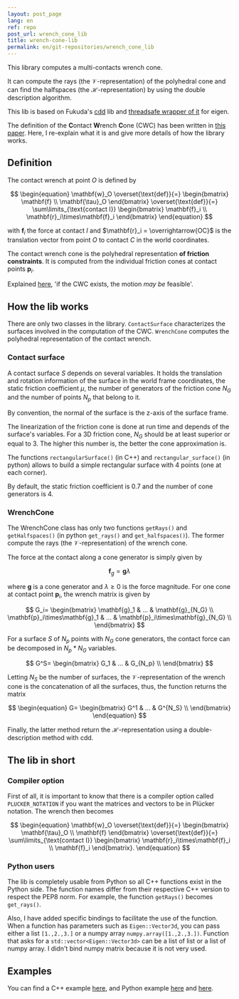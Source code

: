 ```yaml
---
layout: post_page
lang: en
ref: repo
post_url: wrench_cone_lib
title: wrench-cone-lib
permalink: en/git-repositories/wrench_cone_lib
---
```


This library computes a multi-contacts wrench cone.

It can compute the rays (the $\mathcal{V}$-representation) of the polyhedral cone and can find the halfspaces (the $\mathcal{H}$-representation) by using the double description algorithm.

This lib is based on Fukuda's [cdd](https://www.inf.ethz.ch/personal/fukudak/cdd_home/) lib and [threadsafe wrapper of it](https://github.com/vsamy/eigen-cdd) for eigen.
<!--more-->

The definition of the **C**ontact **W**rench **C**one (CWC) has been written in [this paper](https://scaron.info/papers/journal/caron-tro-2016.pdf). Here, I re-explain what it is and give more details of how the library works.

## Definition
The contact wrench at point $O$ is defined by

$$
\begin{equation}
    \mathbf{w}_O \overset{\text{def}}{=} 
    \begin{bmatrix}
        \mathbf{f} \\
        \mathbf{\tau}_O
    \end{bmatrix}
    \overset{\text{def}}{=} 
    \sum\limits_{\text{contact I}}
    \begin{bmatrix}
        \mathbf{f}_i \\
        \mathbf{r}_i\times\mathbf{f}_i
    \end{bmatrix}
\end{equation}
$$

with $\mathbf{f}_i$ the force at contact $I$ and $\mathbf{r}_i = \overrightarrow{OC}$ is the translation vector from point $O$ to contact $C$ in the world coordinates.

The contact wrench cone is the polyhedral representation **of friction constraints**. It is computed from the individual friction cones at contact points $\mathbf{p}_i$.

Explained [here](https://scaron.info/teaching/contact-stability.html), 'if the CWC exists, the motion *may be* feasible'.

## How the lib works
There are only two classes in the library. `ContactSurface` characterizes the surfaces involved in the computation of the CWC. `WrenchCone` computes the polyhedral representation of the contact wrench.

### Contact surface
A contact surface $S$ depends on several variables.
It holds the translation and rotation information of the surface in the world frame coordinates, the static friction coefficient $\mu$, the number of generators of the friction cone $N_G$ and the number of points $N_p$ that belong to it.

By convention, the normal of the surface is the z-axis of the surface frame.

The linearization of the friction cone is done at run time and depends of the surface's variables. For a 3D friction cone, $N_G$ should be at least superior or equal to 3. The higher this number is, the better the cone approximation is.

The functions `rectangularSurface()` (in C++) and `rectangular_surface()` (in python) allows to build a simple rectangular surface with 4 points (one at each corner).

By default, the static friction coefficient is 0.7 and the number of cone generators is 4.

### WrenchCone
The WrenchCone class has only two functions `getRays()` and `getHalfspaces()` (in python `get_rays()` and `get_halfspaces()`).
The former compute the rays (the $\mathcal{V}$-representation) of the wrench cone.

The force at the contact along a cone generator is simply given by

$$
\begin{equation}
    \mathbf{f}_g = \mathbf{g}\lambda
\end{equation}
$$

where $\mathbf{g}$ is a cone generator and $\lambda \geq 0$ is the force magnitude. 
For one cone at contact point $\mathbf{p}_i$, the wrench matrix is given by

$$
G_i=
\begin{bmatrix}
    \mathbf{g}_1 & ... & \mathbf{g}_{N_G} \\
    \mathbf{p}_i\times\mathbf{g}_1 & ... & \mathbf{p}_i\times\mathbf{g}_{N_G} \\
\end{bmatrix}
$$

For a surface $S$ of $N_p$ points with $N_G$ cone generators, the contact force can be decomposed in $N_p*N_G$ variables.

$$
G^S=
\begin{bmatrix}
    G_1 & ... & G_{N_p} \\
\end{bmatrix}
$$

Letting $N_S$ be the number of surfaces, the $\mathcal{V}$-representation of the wrench cone is the concatenation of all the surfaces, thus, the function returns the matrix

$$
\begin{equation}
G=
\begin{bmatrix}
    G^1 & ... & G^{N_S} \\
\end{bmatrix}
\end{equation}
$$

Finally, the latter method return the $\mathcal{H}$-representation using a double-description method with cdd.

## The lib in short
### Compiler option
First of all, it is important to know that there is a compiler option called `PLUCKER_NOTATION` if you want the matrices and vectors to be in Plücker notation.
The wrench then becomes

$$
\begin{equation}
    \mathbf{w}_O \overset{\text{def}}{=} 
    \begin{bmatrix}
        \mathbf{\tau}_O \\
        \mathbf{f}
    \end{bmatrix}
    \overset{\text{def}}{=} 
    \sum\limits_{\text{contact I}}
    \begin{bmatrix}
        \mathbf{r}_i\times\mathbf{f}_i \\
        \mathbf{f}_i
    \end{bmatrix}.
\end{equation}
$$

### Python users
The lib is completely usable from Python so all C++ functions exist in the Python side.
The function names differ from their respective C++ version to respect the PEP8 norm.
For example, the function `getRays()` becomes `get_rays()`.

Also, I have added specific bindings to facilitate the use of the function.
When a function has parameters such as `Eigen::Vector3d`, you can pass either a list `[1.,2.,3.]` or a numpy array `numpy.array([1.,2.,3.])`.
Function that asks for a `std::vector<Eigen::Vector3d>` can be a list of list or a list of numpy array.
I didn't bind numpy matrix because it is not very used.

## Examples
You can find a C++ example [here](https://github.com/vsamy/wrench-cone-lib/blob/integration/apps/WrenchConeLibPerf/example.cpp), and Python example [here](https://github.com/vsamy/wrench-cone-lib/blob/integration/share/script/pyWrenchConeLibPerf/pyPerf.py) and [here](https://github.com/stephane-caron/pymanoid/blob/master/examples/wrench_cone.py).
